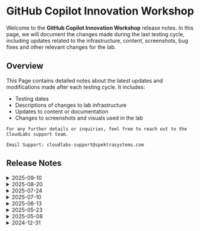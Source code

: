 # GitHub Copilot Innovation Workshop

Welcome to the **GitHub Copilot Innovation Workshop** release notes. In this page, we will document the changes made during the last testing cycle, including updates related to the infrastructure, content, screenshots, bug fixes and other relevant changes for the lab.

## Overview

This Page contains detailed notes about the latest updates and modifications made after each testing cycle. It includes:

- Testing dates
- Descriptions of changes to lab infrastructure
- Updates to content or documentation
- Changes to screenshots and visuals used in the lab

`For any further details or inquiries, feel free to reach out to the CloudLabs support team.`

 `Email Support: cloudlabs-support@spektrasystems.com`

## Release Notes
<details>
  <summary>2025-09-10</summary>

## Release Date: 2025-09-10

### Summary of Changes

- The lab has been successfully tested, and the lab content along with validations have been reviewed and updated.

### Testing Notes

- **Testing Date**: 2025-09-10

### Testing Scope 

- Performed end to end lab testing and all validations were successful, updated lab guide for better clarity.

</details>

<details>
  <summary>2025-08-20</summary>

## Release Date: 2025-08-20

### Summary of Changes

Minor updates, including clearer UI screenshots and refined instructions for improved clarity and accuracy.   

### Infrastructure Changes

N/A

### Content Changes

N/A

### Screenshot Updates

- **Minor updates**: 

    - **Updated UI Screenshots**: Replaced screenshots to match the latest user interface.
      
### Testing Notes

- **Testing Date**: 2025-08-20

### Testing Scope 

 Conducted end-to-end architecture validation, RBAC/policy checks, cost estimation checks, prerequisite and license verification.

---
</details>

 <details>
  <summary>2025-07-24</summary>

## Release Date : 2025-07-24

### Summary of Changes

Minor updates including clearer UI screenshots and refined instructions for improved clarity and accuracy.   

### Infrastructure Changes

  N/A

### Content Changes

 N/A 

### Screenshot Updates

- **Minor updates**: 

    - **Updated UI Screenshots**: Updated screenshots which were unclear with new,
    - **Instruction Refinements**: Fixed a few numbering, rendering issues and added clear instructions. 

### Testing Notes

- **Testing Date**: 2025-07-24

### Testing Scope 

Conducted end-to-end architecture validation, RBAC/policy checks, cost estimation updates, prerequisite and license verification, and optimizations to reduce provisioning time.

---
</details>

 <details>
  <summary>2025-07-10</summary>

## Infrastructure Changes

  N/A

## Content Changes

 - * Exercise 7 Task 2 has been restructured into two distinct tasks for improved clarity and flow.


## Screenshot Updates

- **Minor updates**: 

    - **Updated UI Screenshots**: Replaced screenshots to match the latest user interface, and some of the screenshots were not clear; updated with new ones. 
    - **Additional Notes**:  Added guidance on how to access Copilot suggestions in VS Code if they don’t appear automatically. 

## Testing Notes

- **Testing Date**: 2025-07-08

---
</details>


 <details>
  <summary>2025-06-13</summary>

## Infrastructure Changes

  N/A

## Content Changes

 N/A

## Screenshot Updates

- **Minor updates**: 

    - **Updated UI Screenshots**: Replaced screenshots to match the latest user interface.
    - **Additional Notes**: Included notes for closing pop-ups and other relevant prompts where necessary.
    - **Instruction Refinements**: Revised certain instructions for consistency with the updated visuals, and corrected numbering and rendering issues.

## Testing Notes

- **Testing Date**: 2025-06-13

---
</details>

<details>
  <summary>2025-05-23</summary>
    
## Testing Notes

- **Testing Date**: 2025-05-23


---
</details>

<details>
  <summary>2025-05-08</summary>

- Major Updates

  - Implemented Single Sign-On (SSO) integration with Azure for the lab environment, enabling users to authenticate using their Azure credentials instead of external GitHub accounts. Also updated the lab guide wherever necessary to reflect the new SSO-based authentication process.

---
</details>

<details>
  <summary>2024-12-31</summary>

- Major Updates

  - **Exercise 2: Exploring AI-Driven Code Suggestions in JavaScript**  
    - Incorporated **GitHub Copilot** to generate and execute code for converting between **Celsius** and **Fahrenheit**, using **Java**.  

  - **Exercise 3: Exploring Python with GitHub Copilot**  
    - Added steps to create a **simple calculator** using code generated by GitHub Copilot, executed in Python.  
    - Utilized GitHub Copilot tools to explore code variations for enhanced understanding.  

  - **Exercise 4: Generating ARM and Terraform Code with GitHub Copilot Chat**  
    - Included steps for generating and executing **ARM** and **Terraform** code for deploying an **Azure storage account**, created using GitHub Copilot.  

  - **Exercise 5: Code Refactoring with GitHub Copilot**  
    - Updated steps to refactor code using the `#selection` command.  
    - Added examples for evaluating GitHub Copilot's suggestions to choose between **if-else** and **switch statements**.  

  - **Exercise 8: GitHub Copilot for T-SQL and YAML Code [Optional]**  
    - Introduced **SQL Server Management Studio 20** to run queries generated by GitHub Copilot and review outputs.  
    - Added examples for generating and explaining **YAML file code** using GitHub Copilot.  

  - **Exercise 9: Documentation Generation with GitHub Copilot [Optional]**  
    - Added steps to create a **README file** with **mermaid diagrams** and reference links.  
    - Included commands for pushing all files to the repository as part of this exercise.  

- Minor Updates  

  - Updated the location of the **GitHub Copilot icon** to enable **Chat functionality** in the lab guide, aligning with new UI changes.  

---
</details>










